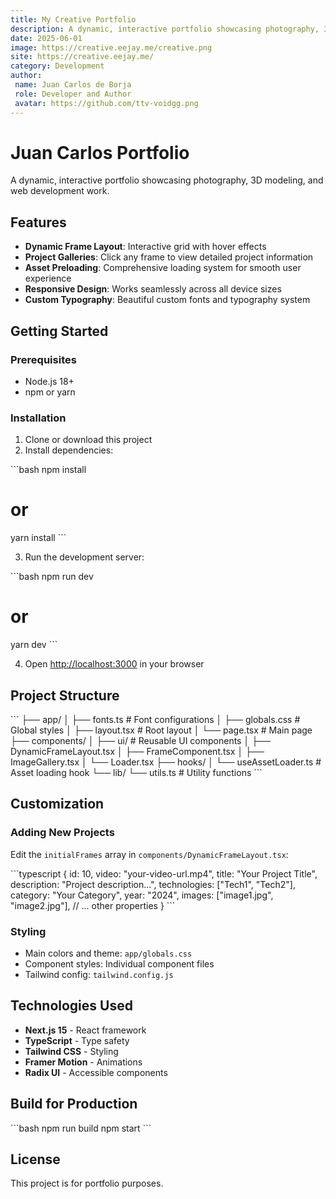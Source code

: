 ```yaml
---
title: My Creative Portfolio
description: A dynamic, interactive portfolio showcasing photography, 3D modeling, and web development work.
date: 2025-06-01
image: https://creative.eejay.me/creative.png 
site: https://creative.eejay.me/
category: Development
author:
 name: Juan Carlos de Borja
 role: Developer and Author
 avatar: https://github.com/ttv-voidgg.png  
---
```



# Juan Carlos Portfolio

A dynamic, interactive portfolio showcasing photography, 3D modeling, and web development work.

## Features

- **Dynamic Frame Layout**: Interactive grid with hover effects
- **Project Galleries**: Click any frame to view detailed project information
- **Asset Preloading**: Comprehensive loading system for smooth user experience
- **Responsive Design**: Works seamlessly across all device sizes
- **Custom Typography**: Beautiful custom fonts and typography system

## Getting Started

### Prerequisites

- Node.js 18+ 
- npm or yarn

### Installation

1. Clone or download this project
2. Install dependencies:

\`\`\`bash
npm install
# or
yarn install
\`\`\`

3. Run the development server:

\`\`\`bash
npm run dev
# or
yarn dev
\`\`\`

4. Open [http://localhost:3000](http://localhost:3000) in your browser

## Project Structure

\`\`\`
├── app/
│   ├── fonts.ts          # Font configurations
│   ├── globals.css       # Global styles
│   ├── layout.tsx        # Root layout
│   └── page.tsx          # Main page
├── components/
│   ├── ui/               # Reusable UI components
│   ├── DynamicFrameLayout.tsx
│   ├── FrameComponent.tsx
│   ├── ImageGallery.tsx
│   └── Loader.tsx
├── hooks/
│   └── useAssetLoader.ts # Asset loading hook
└── lib/
    └── utils.ts          # Utility functions
\`\`\`

## Customization

### Adding New Projects

Edit the `initialFrames` array in `components/DynamicFrameLayout.tsx`:

\`\`\`typescript
{
  id: 10,
  video: "your-video-url.mp4",
  title: "Your Project Title",
  description: "Project description...",
  technologies: ["Tech1", "Tech2"],
  category: "Your Category",
  year: "2024",
  images: ["image1.jpg", "image2.jpg"],
  // ... other properties
}
\`\`\`

### Styling

- Main colors and theme: `app/globals.css`
- Component styles: Individual component files
- Tailwind config: `tailwind.config.js`

## Technologies Used

- **Next.js 15** - React framework
- **TypeScript** - Type safety
- **Tailwind CSS** - Styling
- **Framer Motion** - Animations
- **Radix UI** - Accessible components

## Build for Production

\`\`\`bash
npm run build
npm start
\`\`\`

## License

This project is for portfolio purposes.
